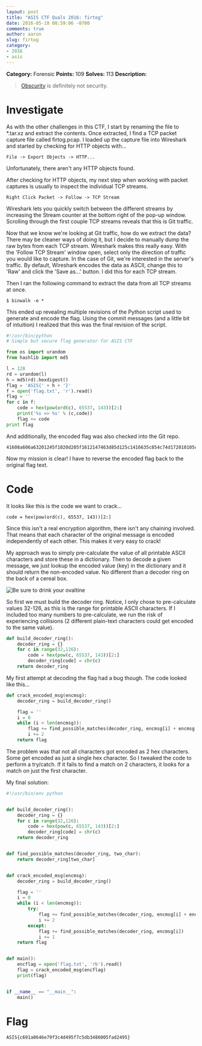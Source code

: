 ```yaml
---
layout: post
title: "ASIS CTF Quals 2016: firtog"
date: 2016-05-10 08:59:06 -0700
comments: true
author: aaron
slug: firtog
category:
- 2016
- asis
---
```

**Category:** Forensic
**Points:** 109
**Solves:** 113
**Description:**

> [Obscurity](https://github.com/b0tchsec/CTF-Fanny-Pack/blob/f0b9c2aa8c2be4c4fbcc7cf381ffa1a8d55249b1/solutions/asis_2016_quals/firtog/firtog_75813ce76bbf9014bb7afae8071e180e0b939d31713062baf3ffafd852f1f7687e8d1cf61762bb80245adf3fec5cbcf01e3e746bbaf3a880fd13f61b122080c4) is definitely not security.


# Investigate
As with the other challenges in this CTF, I start by renaming the file to *.tar.xz and extract the contents.  Once extracted, I find a TCP packet capture file called firtog.pcap.  I loaded up the capture file into Wireshark and started by checking for HTTP objects with...

```
File -> Export Objects -> HTTP...
```

Unfortunately, there aren't any HTTP objects found.

After checking for HTTP objects, my next step when working with packet captures is usually to inspect the individual TCP streams.

```
Right Click Packet -> Follow -> TCP Stream
```

Wireshark lets you quickly switch between the different streams by increasing the Stream counter at the bottom right of the pop-up window.  Scrolling through the first couple TCP streams reveals that this is Git traffic.

Now that we know we're looking at Git traffic, how do we extract the data?  There may be cleaner ways of doing it, but I decide to manually dump the raw bytes from each TCP stream.  Wireshark makes this really easy.  With the 'Follow TCP Stream' window open, select only the direction of traffic you would like to capture.  In the case of Git, we're interested in the server's traffic.  By default, Wireshark encodes the data as ASCII, change this to 'Raw' and click the 'Save as...' button.  I did this for each TCP stream.

Then I ran the following command to extract the data from all TCP streams at once.

```
$ binwalk -e *
```

This ended up revealing multiple revisions of the Python script used to generate and encode the flag.  Using the commit messages (and a little bit of intuition) I realized that this was the final revision of the script.


```python
#!/usr/bin/python
# Simple but secure flag generator for ASIS CTF

from os import urandom
from hashlib import md5

l = 128
rd = urandom(l)
h = md5(rd).hexdigest()
flag = 'ASIS{' + h + '}'
f = open('flag.txt', 'r').read()
flag = ''
for c in f:
	code = hex(pow(ord(c), 65537, 143))[2:]
	print('%s => %s' % (c,code))
	flag += code
print flag
```

And additionally, the encoded flag was also checked into the Git repo.

```
41608a606a63201245f1020d205f1612147463d85d125c1416635c854c74d172010105c14f8555d125c3c
```

Now my mission is clear!  I have to reverse the encoded flag back to the original flag text.

# Code
It looks like this is the code we want to crack...

```
code = hex(pow(ord(c), 65537, 143))[2:]
```

Since this isn't a real encryption algorithm, there isn't any chaining involved.  That means that each character of the original message is encoded independently of each other.  This makes it very easy to crack!

My approach was to simply pre-calculate the value of all printable ASCII characters and store these in a dictionary.  Then to decode a given message, we just lookup the encoded value (key) in the dictionary and it should return the non-encoded value.  No different than a decoder ring on the back of a cereal box.

<img src="{{ site.static }}/2016/asis/firtog/christmas-story3.jpg" alt="Be sure to drink your ovaltine" class="img-responsive"/>

So first we must build the decoder ring.  Notice, I only chose to pre-calculate values 32-126, as this is the range for printable ASCII characters.  If I included too many numbers to pre-calculate, we run the risk of experiencing collisions (2 different plain-text characters could get encoded to the same value).

```python
def build_decoder_ring():
	decoder_ring = {}
	for c in range(32,126):
		code = hex(pow(c, 65537, 143))[2:]
		decoder_ring[code] = chr(c)
	return decoder_ring
```

My first attempt at decoding the flag had a bug though.  The code looked like this...

```python
def crack_encoded_msg(encmsg):
	decoder_ring = build_decoder_ring()

	flag = ''
	i = 0
	while (i < len(encmsg)):
		flag += find_possible_matches(decoder_ring, encmsg[i] + encmsg[i+1])
		i += 2
	return flag
```

The problem was that not all characters got encoded as 2 hex characters.  Some get encoded as just a single hex character.  So I tweaked the code to perform a try/catch.  If it fails to find a match on 2 characters, it looks for a match on just the first character.

My final solution:

```python
#!/usr/bin/env python


def build_decoder_ring():
	decoder_ring = {}
	for c in range(32,126):
		code = hex(pow(c, 65537, 143))[2:]
		decoder_ring[code] = chr(c)
	return decoder_ring


def find_possible_matches(decoder_ring, two_char):
	return decoder_ring[two_char]


def crack_encoded_msg(encmsg):
	decoder_ring = build_decoder_ring()

	flag = ''
	i = 0
	while (i < len(encmsg)):
		try:
			flag += find_possible_matches(decoder_ring, encmsg[i] + encmsg[i+1])
			i += 2
		except:
			flag += find_possible_matches(decoder_ring, encmsg[i])
			i += 1
	return flag


def main():
	encflag = open('flag.txt', 'rb').read()
	flag = crack_encoded_msg(encflag)
	print(flag)


if __name__ == "__main__":
	main()
```

# Flag

```
ASIS{c691a0646e79f3c4d495f7c5db3486005fad2495}
```
